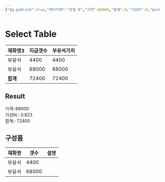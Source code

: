 ```yaml
---
{"dg-publish":true,"패키지명":"모험 N","가격":88000,"합계":0,"가성비":0,"permalink":"/Publish/Goods/Package/모험 N/","dgPassFrontmatter":true}
---
```



# Select Table
<div><table class="dataview table-view-table"><thead class="table-view-thead"><tr class="table-view-tr-header"><th class="table-view-th"><span>재화명</span><span class="dataview small-text">3</span></th><th class="table-view-th"><span>지급갯수</span></th><th class="table-view-th"><span>부유석가치</span></th></tr></thead><tbody class="table-view-tbody"><tr><td><span>부유석</span></td><td>4400</td><td>4400</td></tr><tr><td><span>부유석</span></td><td>68000</td><td>68000</td></tr><tr><td><span><strong>합계</strong></span></td><td>72400</td><td>72400</td></tr></tbody></table></div><p><span><h2 data-heading="Result" dir="auto">Result</h2></span></p><span><span>가격::88000 <br></span></span><span><span>가성비:: 0.823 <br></span></span><span><span>합계:: 72400</span></span>

## 구성품
| **재화명** | **갯수** | 설명  |
| ------- | ------ | --- |
| 부유석     | 4400   |     |
| 부유석     | 68000  |     |



